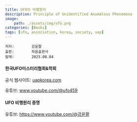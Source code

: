 ```yaml
---
title: UFO의 비행원리
description: Principle of Unidentified Anomalous Phenomena
image:
    path: ./assets/img/ufo.png
categories: [Books]
tags: [ufo, association, korea, society, uap]
---
```

    저자:        강윤팔
    출판:        하움출판사
    발매:        2023.08.04


#### 한국UFO미스터리협회&학회

공식 웹사이트: <a href="https://uapkorea.com">uapkorea.com</a>

유튜브: <a href="https://www.youtube.com/@ufo459">www.youtube.com/@ufo459</a>


#### UFO 비행원리 증명

유튜브: <a href="https://www.youtube.com/@%EA%B0%95%EC%9C%A4%ED%8C%94">https://www.youtube.com/@강윤팔</a>



<br>

<br>


<script src="https://giscus.app/client.js"
        data-repo="leseunivers/leseunivers.github.io"
        data-repo-id="R_kgDON1pfcA"
        data-category="General"
        data-category-id="DIC_kwDON1pfcM4Cm-vZ"
        data-mapping="pathname"
        data-strict="0"
        data-reactions-enabled="1"
        data-emit-metadata="0"
        data-input-position="bottom"
        data-theme="preferred_color_scheme"
        data-lang="en"
        crossorigin="anonymous"
        async>
</script>